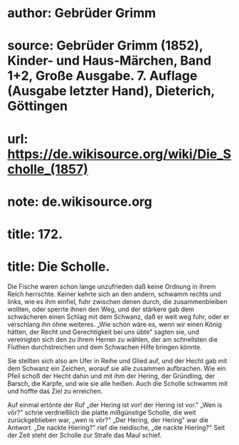 # author: Gebrüder Grimm
# source: Gebrüder Grimm (1852), Kinder- und Haus-Märchen, Band 1+2, Große Ausgabe. 7. Auflage (Ausgabe letzter Hand), Dieterich, Göttingen
# url: https://de.wikisource.org/wiki/Die_Scholle_(1857)
# note: de.wikisource.org
# title: 172.

# title: Die Scholle.

Die Fische waren schon lange unzufrieden daß keine Ordnung in ihrem Reich herrschte. Keiner kehrte sich an den andern, schwamm rechts und links, wie es ihm einfiel, fuhr zwischen denen durch, die zusammenbleiben wollten, oder sperrte ihnen den Weg, und der stärkere gab dem schwächeren einen Schlag mit dem Schwanz, daß er weit weg fuhr, oder er verschlang ihn ohne weiteres. „Wie schön wäre es, wenn wir einen König hätten, der Recht und Gerechtigkeit bei uns übte" sagten sie, und vereinigten sich den zu ihrem Herren zu wählen, der am schnellsten die Fluthen durchstreichen und dem Schwachen Hilfe bringen könnte. 

Sie stellten sich also am Ufer in Reihe und Glied auf, und der Hecht gab mit dem Schwanz ein Zeichen, worauf sie alle zusammen aufbrachen. Wie ein Pfeil schoß der Hecht dahin und mit ihm der Hering, der Gründling, der Barsch, die Karpfe, und wie sie alle heißen. Auch die Scholle schwamm mit und hoffte das Ziel zu erreichen. 

Auf einmal ertönte der Ruf „der Hering ist vor! der Hering ist vor." „Wen is vör?" schrie verdrießlich die platte mißgünstige Scholle, die weit zurückgeblieben war, „wen is vör?" „Der Hering, der Hering" war die Antwort. „De nackte Hiering?" rief die neidische, „de nackte Hiering?" Seit der Zeit steht der Scholle zur Strafe das Maul schief. 

